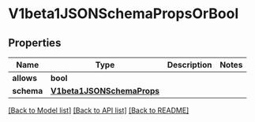 # V1beta1JSONSchemaPropsOrBool

## Properties
Name | Type | Description | Notes
------------ | ------------- | ------------- | -------------
**allows** | **bool** |  | 
**schema** | [**V1beta1JSONSchemaProps**](V1beta1JSONSchemaProps.md) |  | 

[[Back to Model list]](../README.md#documentation-for-models) [[Back to API list]](../README.md#documentation-for-api-endpoints) [[Back to README]](../README.md)


